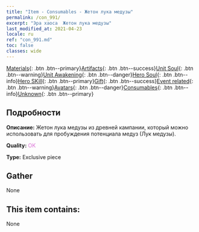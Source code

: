 ```yaml
---
title: "Item - Consumables - Жетон лука медузы"
permalink: /con_991/
excerpt: "Эра хаоса  Жетон лука медузы"
last_modified_at: 2021-04-23
locale: ru
ref: "con_991.md"
toc: false
classes: wide
---
```

 [Materials](/ItemsRU/){: .btn .btn--primary}[Artifacts](/ItemsRU/Artifacts/){: .btn .btn--success}[Unit Soul](/ItemsRU/UnitSoul/){: .btn .btn--warning}[Unit Awakening](/ItemsRU/UnitAwakening/){: .btn .btn--danger}[Hero Soul](/ItemsRU/HeroSoul/){: .btn .btn--info}[Hero SKill](/ItemsRU/HeroSkill/){: .btn .btn--primary}[Gift](/ItemsRU/Gift/){: .btn .btn--success}[Event related](/ItemsRU/Events/){: .btn .btn--warning}[Avatars](/ItemsRU/Avatars/){: .btn .btn--danger}[Consumables](/ItemsRU/Consumables/){: .btn .btn--info}[Unknown](/ItemsRU/Unknown/){: .btn .btn--primary}

## Подробности
 **Описание:** Жетон лука медузы из древней кампании, который можно использовать для пробуждения потенциала медуз (Лук медузы).

 **Quality:** <span style="color: #DA70D6">OK</span>

 **Type:** Exclusive piece

## Gather

  None

## This item contains:

  None

